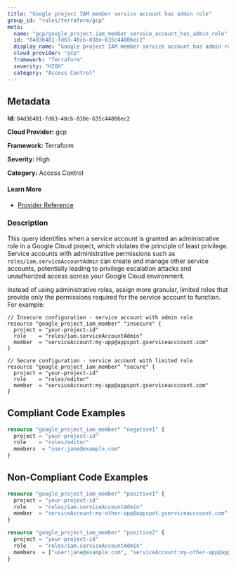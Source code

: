 ```yaml
---
title: "Google project IAM member service account has admin role"
group_id: "rules/terraform/gcp"
meta:
  name: "gcp/google_project_iam_member_service_account_has_admin_role"
  id: "84d36481-fd63-48cb-838e-635c44806ec2"
  display_name: "Google project IAM member service account has admin role"
  cloud_provider: "gcp"
  framework: "Terraform"
  severity: "HIGH"
  category: "Access Control"
---
```

## Metadata

**Id:** `84d36481-fd63-48cb-838e-635c44806ec2`

**Cloud Provider:** gcp

**Framework:** Terraform

**Severity:** High

**Category:** Access Control

#### Learn More

 - [Provider Reference](https://registry.terraform.io/providers/hashicorp/google/latest/docs/resources/google_project_iam#google_project_iam_member)

### Description

 This query identifies when a service account is granted an administrative role in a Google Cloud project, which violates the principle of least privilege. Service accounts with administrative permissions such as `roles/iam.serviceAccountAdmin` can create and manage other service accounts, potentially leading to privilege escalation attacks and unauthorized access across your Google Cloud environment.

Instead of using administrative roles, assign more granular, limited roles that provide only the permissions required for the service account to function. For example:

```hcl
// Insecure configuration - service account with admin role
resource "google_project_iam_member" "insecure" {
  project = "your-project-id"
  role    = "roles/iam.serviceAccountAdmin"
  member  = "serviceAccount:my-app@appspot.gserviceacccount.com"
}

// Secure configuration - service account with limited role
resource "google_project_iam_member" "secure" {
  project = "your-project-id"
  role    = "roles/editor"
  member  = "serviceAccount:my-app@appspot.gserviceacccount.com"
}
```


## Compliant Code Examples
```terraform
resource "google_project_iam_member" "negative1" {
  project = "your-project-id"
  role    = "roles/editor"
  members  = "user:jane@example.com"
}
```
## Non-Compliant Code Examples
```terraform
resource "google_project_iam_member" "positive1" {
  project = "your-project-id"
  role    = "roles/iam.serviceAccountAdmin"
  member  = "serviceAccount:my-other-app@appspot.gserviceacccount.com"
}

resource "google_project_iam_member" "positive2" {
  project = "your-project-id"
  role    = "roles/iam.serviceAccountAdmin"
  members  = ["user:jane@example.com", "serviceAccount:my-other-app@appspot.gserviceacccount.com"]
}

```